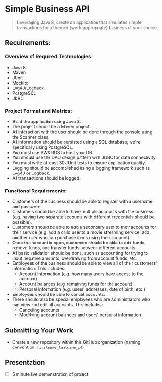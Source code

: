 # Simple Business API

> Leveraging Java 8, create an application that simulates simple transactions for a themed (work-appropriate) business of your choice. 

## Requirements:

### Overview of Required Technologies:

* Java 8
* Maven
* JUnit
* Mockito
* Log4J/Logback
* PostgreSQL
* JDBC

### Project Format and Metrics:

* Build the application using Java 8.
* The project should be a Maven project.
* All interaction with the user should be done through the console using the Scanner class.
* All information should be persisted using a SQL database; we're specifically using PostgreSQL.
* You must use AWS RDS to host your DB.
* You should use the DAO design pattern with JDBC for data connectivity.
* You must write at least 30 JUnit tests to ensure application quality.
* Logging should be accomplished using a logging framework such as Log4J or Logback.
* All transactions should be logged.

### Functional Requirements:

* Customers of the business should be able to register with a username and password.
* Customers should be able to have multiple accounts with the business (e.g. having two separate accounts with different credentials should be possible).
* Customers should be able to add a secondary user to their accounts for their service (e.g. add a child user to a movie streaming service, add another user who can purchase items using their account).
* Once the account is open, customers should be able to add funds, remove funds, and transfer funds between different accounts.
* All basic validation should be done, such as accounting for trying to input negative amounts, overdrawing from account funds, etc.
* Employees of the business should be able to view all of their customers' information. This includes:
   * Account information (e.g. how many users have access to the account)
   * Account balances (e.g. remaining funds for the account)
   * Personal information (e.g. users' addresses, date of birth, etc.)
* Employees should be able to cancel accounts.
* There should also be special employees who are Administrators who can view and edit all accounts.
This includes:
   * Canceling accounts
   * Modifying account balances and users' personal information

## Submitting Your Work

- Create a new repository within this GitHub organization (naming convention: `firstname_lastname_p0`)

## Presentation

- [ ] 5 minute live demonstration of project